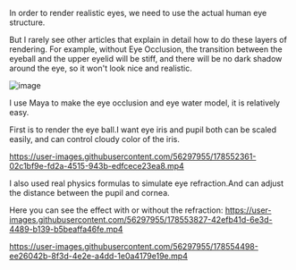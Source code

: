 In order to render realistic eyes, we need to use the actual human eye structure.

But I rarely see other articles that explain in detail how to do these layers of rendering. For example, without Eye Occlusion, the transition between the eyeball and the upper eyelid will be stiff, and there will be no dark shadow around the eye, so it won't look nice and realistic.

![image](https://user-images.githubusercontent.com/56297955/178516787-36260b19-50db-444f-b54a-d84ea258c7ac.png)

I use Maya to make the eye occlusion and eye water model, it is relatively easy.

First is to render the eye ball.I want eye iris and pupil both can be scaled easily, and can control cloudy color of the iris.


https://user-images.githubusercontent.com/56297955/178552361-02c1bf9e-fd2a-4515-943b-edfcece23ea8.mp4


I also used real physics formulas to simulate eye refraction.And can adjust the distance between the pupil and cornea.

Here you can see the effect with or without the refraction:
https://user-images.githubusercontent.com/56297955/178553827-42efb41d-6e3d-4489-b139-b5beaffa46fe.mp4


https://user-images.githubusercontent.com/56297955/178554498-ee26042b-8f3d-4e2e-a4dd-1e0a4179e19e.mp4

